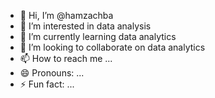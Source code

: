 - 👋 Hi, I’m @hamzachba
- 👀 I’m interested in data analysis
- 🌱 I’m currently learning data analytics
- 💞️ I’m looking to collaborate on data analytics 
- 📫 How to reach me ...
- 😄 Pronouns: ...
- ⚡ Fun fact: ...

<!---
hamzachba/hamzachba is a ✨ special ✨ repository because its `README.md` (this file) appears on your GitHub profile.
You can click the Preview link to take a look at your changes.
--->
